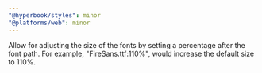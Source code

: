 ```yaml
---
"@hyperbook/styles": minor
"@platforms/web": minor
---
```


Allow for adjusting the size of the fonts by setting a percentage after the font path. For example, "FireSans.ttf:110%", would increase the default size to 110%.
